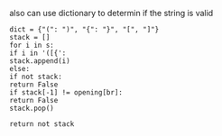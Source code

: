 also can use dictionary to determin if the string is valid
```
dict = {"(": ")", "{": "}", "[", "]"}
stack = []
for i in s:
if i in '([{':
stack.append(i)
else:
if not stack:
return False
if stack[-1] != opening[br]:
return False
stack.pop()
​
return not stack
```
